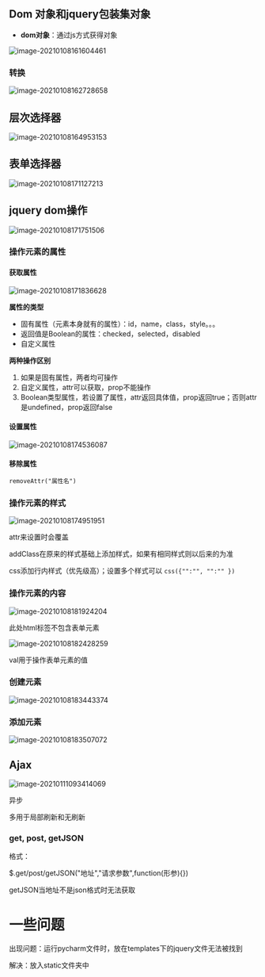 ## Dom 对象和jquery包装集对象

- **dom对象**：通过js方式获得对象

![image-20210108161604461](jQuery.assets/image-20210108161604461.png)

### 转换

![image-20210108162728658](jQuery.assets/image-20210108162728658.png)

## 层次选择器

![image-20210108164953153](jQuery.assets/image-20210108164953153.png)

## 表单选择器

![image-20210108171127213](jQuery.assets/image-20210108171127213.png)

## jquery dom操作

![image-20210108171751506](jQuery.assets/image-20210108171751506.png)

### 操作元素的属性

#### 获取属性

![image-20210108171836628](jQuery.assets/image-20210108171836628.png)

**属性的类型**

- 固有属性（元素本身就有的属性）：id，name，class，style。。。
- 返回值是Boolean的属性：checked，selected，disabled
- 自定义属性

**两种操作区别**

1. 如果是固有属性，两者均可操作
2. 自定义属性，attr可以获取，prop不能操作
3. Boolean类型属性，若设置了属性，attr返回具体值，prop返回true；否则attr是undefined，prop返回false

#### 设置属性

![image-20210108174536087](jQuery.assets/image-20210108174536087.png)

#### 移除属性

```html
removeAttr("属性名")
```

### 操作元素的样式

![image-20210108174951951](jQuery.assets/image-20210108174951951.png)

attr来设置时会覆盖

addClass在原来的样式基础上添加样式，如果有相同样式则以后来的为准	

css添加行内样式（优先级高）；设置多个样式可以 `css({"":"", "":"" })` 

### 操作元素的内容

![image-20210108181924204](jQuery.assets/image-20210108181924204.png)

此处html标签不包含表单元素

![image-20210108182428259](jQuery.assets/image-20210108182428259.png)

val用于操作表单元素的值

### 创建元素

![image-20210108183443374](jQuery.assets/image-20210108183443374.png)

### 添加元素

![image-20210108183507072](jQuery.assets/image-20210108183507072.png)

## Ajax

![image-20210111093414069](jQuery.assets/image-20210111093414069.png)

异步

多用于局部刷新和无刷新



### get, post, getJSON

格式：

$.get/post/getJSON("地址","请求参数",function(形参){})

getJSON当地址不是json格式时无法获取





# 一些问题

出现问题：运行pycharm文件时，放在templates下的jquery文件无法被找到

解决：放入static文件夹中